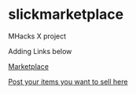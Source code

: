 # slickmarketplace
MHacks X project

Adding Links below

[Marketplace](https://bit.ly/slickresale)

[Post your items you want to sell here](https://bit.ly/slickresalelist)
